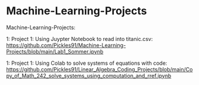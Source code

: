 # Machine-Learning-Projects
Machine-Learning-Projects:

1: Project 1: Using Juypter Notebook to read into titanic.csv:
https://github.com/Pickles91/Machine-Learning-Projects/blob/main/Lab1_Sommer.ipynb

1: Project 1: Using Colab to solve systems of equations with code:
https://github.com/Pickles91/Linear_Algebra_Coding_Projects/blob/main/Copy_of_Math_242_solve_systems_using_computation_and_rref.ipynb

